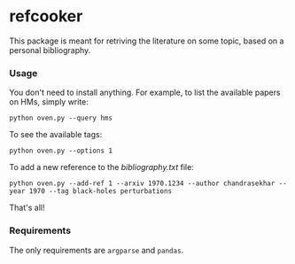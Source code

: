 # refcooker

This package is meant for retriving the literature on some topic, based on a personal bibliography.

### Usage

You don't need to install anything. For example, to list the available papers on HMs, simply write:

    python oven.py --query hms

To see the available tags:

    python oven.py --options 1
    
To add a new reference to the *bibliography.txt* file:

    python oven.py --add-ref 1 --arxiv 1970.1234 --author chandrasekhar --year 1970 --tag black-holes perturbations

That's all!


### Requirements

The only requirements are <code>argparse</code> and <code>pandas</code>.
